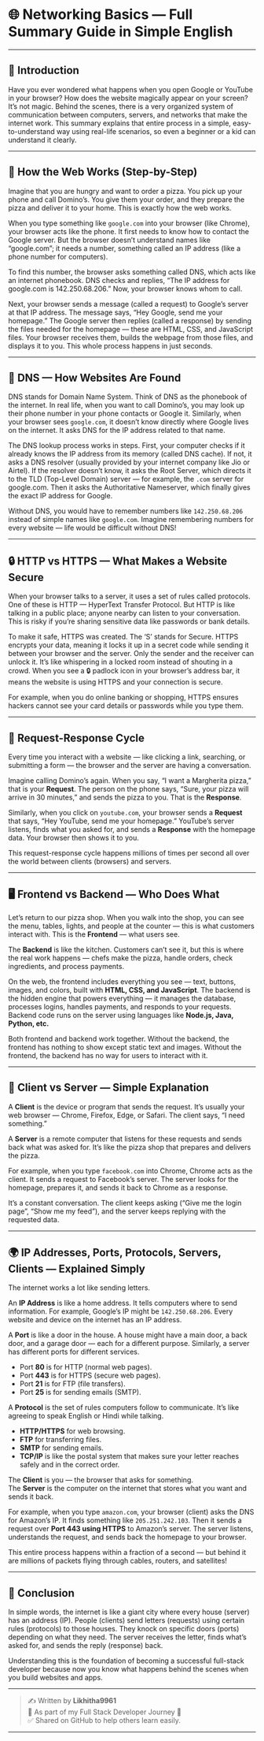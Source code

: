 # 🌐 Networking Basics — Full Summary Guide in Simple English

---

## 📜 Introduction

Have you ever wondered what happens when you open Google or YouTube in your browser? How does the website magically appear on your screen? It’s not magic. Behind the scenes, there is a very organized system of communication between computers, servers, and networks that make the internet work. This summary explains that entire process in a simple, easy-to-understand way using real-life scenarios, so even a beginner or a kid can understand it clearly.

---

## 🚀 How the Web Works (Step-by-Step)

Imagine that you are hungry and want to order a pizza. You pick up your phone and call Domino’s. You give them your order, and they prepare the pizza and deliver it to your home. This is exactly how the web works.

When you type something like `google.com` into your browser (like Chrome), your browser acts like the phone. It first needs to know how to contact the Google server. But the browser doesn’t understand names like “google.com”; it needs a number, something called an IP address (like a phone number for computers).

To find this number, the browser asks something called DNS, which acts like an internet phonebook. DNS checks and replies, “The IP address for google.com is 142.250.68.206.” Now, your browser knows whom to call.

Next, your browser sends a message (called a request) to Google’s server at that IP address. The message says, “Hey Google, send me your homepage.” The Google server then replies (called a response) by sending the files needed for the homepage — these are HTML, CSS, and JavaScript files. Your browser receives them, builds the webpage from those files, and displays it to you. This whole process happens in just seconds.

---

## 🔗 DNS — How Websites Are Found

DNS stands for Domain Name System. Think of DNS as the phonebook of the internet. In real life, when you want to call Domino’s, you may look up their phone number in your phone contacts or Google it. Similarly, when your browser sees `google.com`, it doesn’t know directly where Google lives on the internet. It asks DNS for the IP address related to that name.

The DNS lookup process works in steps. First, your computer checks if it already knows the IP address from its memory (called DNS cache). If not, it asks a DNS resolver (usually provided by your internet company like Jio or Airtel). If the resolver doesn’t know, it asks the Root Server, which directs it to the TLD (Top-Level Domain) server — for example, the `.com` server for google.com. Then it asks the Authoritative Nameserver, which finally gives the exact IP address for Google. 

Without DNS, you would have to remember numbers like `142.250.68.206` instead of simple names like `google.com`. Imagine remembering numbers for every website — life would be difficult without DNS!

---

## 🔒 HTTP vs HTTPS — What Makes a Website Secure

When your browser talks to a server, it uses a set of rules called protocols. One of these is HTTP — HyperText Transfer Protocol. But HTTP is like talking in a public place; anyone nearby can listen to your conversation. This is risky if you’re sharing sensitive data like passwords or bank details.

To make it safe, HTTPS was created. The ‘S’ stands for Secure. HTTPS encrypts your data, meaning it locks it up in a secret code while sending it between your browser and the server. Only the sender and the receiver can unlock it. It’s like whispering in a locked room instead of shouting in a crowd. When you see a 🔒 padlock icon in your browser’s address bar, it means the website is using HTTPS and your connection is secure.

For example, when you do online banking or shopping, HTTPS ensures hackers cannot see your card details or passwords while you type them.

---

## 🔁 Request-Response Cycle

Every time you interact with a website — like clicking a link, searching, or submitting a form — the browser and the server are having a conversation.

Imagine calling Domino’s again. When you say, “I want a Margherita pizza,” that is your **Request**. The person on the phone says, “Sure, your pizza will arrive in 30 minutes,” and sends the pizza to you. That is the **Response**.

Similarly, when you click on `youtube.com`, your browser sends a **Request** that says, “Hey YouTube, send me your homepage.” YouTube’s server listens, finds what you asked for, and sends a **Response** with the homepage data. Your browser then shows it to you. 

This request-response cycle happens millions of times per second all over the world between clients (browsers) and servers.

---

## 🖥️ Frontend vs Backend — Who Does What

Let’s return to our pizza shop. When you walk into the shop, you can see the menu, tables, lights, and people at the counter — this is what customers interact with. This is the **Frontend** — what users see. 

The **Backend** is like the kitchen. Customers can’t see it, but this is where the real work happens — chefs make the pizza, handle orders, check ingredients, and process payments.

On the web, the frontend includes everything you see — text, buttons, images, and colors, built with **HTML, CSS, and JavaScript**. The backend is the hidden engine that powers everything — it manages the database, processes logins, handles payments, and responds to your requests. Backend code runs on the server using languages like **Node.js, Java, Python, etc.**

Both frontend and backend work together. Without the backend, the frontend has nothing to show except static text and images. Without the frontend, the backend has no way for users to interact with it.

---

## 🔗 Client vs Server — Simple Explanation

A **Client** is the device or program that sends the request. It’s usually your web browser — Chrome, Firefox, Edge, or Safari. The client says, “I need something.”

A **Server** is a remote computer that listens for these requests and sends back what was asked for. It’s like the pizza shop that prepares and delivers the pizza.

For example, when you type `facebook.com` into Chrome, Chrome acts as the client. It sends a request to Facebook’s server. The server looks for the homepage, prepares it, and sends it back to Chrome as a response.

It’s a constant conversation. The client keeps asking (“Give me the login page”, “Show me my feed”), and the server keeps replying with the requested data.

---

## 🌍 IP Addresses, Ports, Protocols, Servers, Clients — Explained Simply

The internet works a lot like sending letters.

An **IP Address** is like a home address. It tells computers where to send information. For example, Google’s IP might be `142.250.68.206`. Every website and device on the internet has an IP address.

A **Port** is like a door in the house. A house might have a main door, a back door, and a garage door — each for a different purpose. Similarly, a server has different ports for different services.  
- Port **80** is for HTTP (normal web pages).  
- Port **443** is for HTTPS (secure web pages).  
- Port **21** is for FTP (file transfers).  
- Port **25** is for sending emails (SMTP).

A **Protocol** is the set of rules computers follow to communicate. It’s like agreeing to speak English or Hindi while talking.  
- **HTTP/HTTPS** for web browsing.  
- **FTP** for transferring files.  
- **SMTP** for sending emails.  
- **TCP/IP** is like the postal system that makes sure your letter reaches safely and in the correct order.

The **Client** is you — the browser that asks for something.  
The **Server** is the computer on the internet that stores what you want and sends it back.

For example, when you type `amazon.com`, your browser (client) asks the DNS for Amazon’s IP. It finds something like `205.251.242.103`. Then it sends a request over **Port 443 using HTTPS** to Amazon’s server. The server listens, understands the request, and sends back the homepage to your browser.

This entire process happens within a fraction of a second — but behind it are millions of packets flying through cables, routers, and satellites!

---

## 🎯 Conclusion

In simple words, the internet is like a giant city where every house (server) has an address (IP). People (clients) send letters (requests) using certain rules (protocols) to those houses. They knock on specific doors (ports) depending on what they need. The server receives the letter, finds what’s asked for, and sends the reply (response) back.

Understanding this is the foundation of becoming a successful full-stack developer because now you know what happens behind the scenes when you build websites and apps.

---

> ✍️ Written by **Likhitha9961**  
> 🌟 As part of my Full Stack Developer Journey 🚀  
> ✅ Shared on GitHub to help others learn easily.

---
